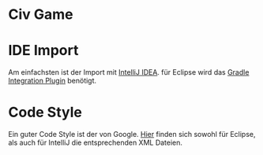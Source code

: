 Civ Game
========

# IDE Import
Am einfachsten ist der Import mit [IntelliJ IDEA](https://www.jetbrains.com/idea/download/download-thanks.html?code=IIC).
für Eclipse wird das [Gradle Integration Plugin](https://marketplace.eclipse.org/content/gradle-sts-integration-eclipse) benötigt.

# Code Style
Ein guter Code Style ist der von Google. [Hier](https://github.com/google/styleguide) finden sich sowohl für Eclipse, als auch für IntelliJ die entsprechenden XML Dateien.